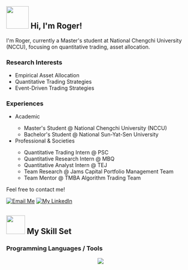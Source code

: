 <h2><img src="https://media.giphy.com/media/26Fxy3Iz1ari8oytO/giphy.gif" width="60">&nbsp;Hi, I'm Roger!</h2>

I'm Roger, currently a Master's student at National Chengchi University (NCCU), focusing on quantitative trading, asset allocation.

<h3>Research Interests</h3>
<ul>
  <li>Empirical Asset Allocation</li>
  <li>Quantitative Trading Strategies</li>
  <li>Event-Driven Trading Strategies</li>

</ul>

<h3>Experiences</h3>
<ul>
  <li>Academic</li>
    <ul>
      <li>Master's Student @ National Chengchi University (NCCU)</li>
      <li>Bachelor's Student @ National Sun-Yat-Sen University</li>
    </ul>
  <li>Professional & Societies</li>
    <ul>
      <li>Quantitative Trading Intern @ PSC</li>
      <li>Quantitative Research Intern @ MBQ</li>
      <li>Quantitative Analyst Intern @ TEJ</li>
      <li>Team Research @ Jams Capital Portfolio Management Team</li>
      <li>Team Mentor @ TMBA Algorithm Trading Team</li>
    </ul>
</ul>



Feel free to contact me!

[![Email Me](https://img.shields.io/badge/Email%20Me-EA4335?logo=Gmail&logoColor=white&style=for-the-badge)](mailto:aad53325489@gmail.com)
[![My LinkedIn](https://img.shields.io/badge/My%20Linkedin-%230077B5?logo=linkedin&logoColor=white&style=for-the-badge)]([https://www.linkedin.com/in/roger2389/](https://www.linkedin.com/in/sheng-hua-chen-8b735b2a5/))

<h2><img src="https://media.giphy.com/media/UVG0BN8TOMKkPOJS6e/giphy.gif" width="50">&nbsp;My Skill Set</h2>
<h3>Programming Languages / Tools</h3>
<p align="center">
  <a href="https://skillicons.dev">
    <img src="https://skillicons.dev/icons?i=py,r,mysql,latex,git,github"/>
  </a>
</p>




